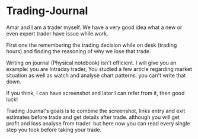 # Trading-Journal

Amar and I am a trader myself. We have a very good idea what a new or even expert trader have issue while work.

First one the remembering the trading decision while on desk (trading hours)
and finding the reasoning of why we lose that trade.


Writing on journal (Physical notebook) isn't efficient. I will give you an example:
you are Intraday trader, You studied a few article regarding market situation as well as watch and analyse chart patterns. you can't write that down.

If you think, I can have screenshot and later I can refer from it, then good luck!

Trading Journal's goals is to combine the screenshot, links entry and exit estimates before trade and get details after trade. although you will get profit and loss analyse from trader. but here now you can read every single step you took before taking your trade.

